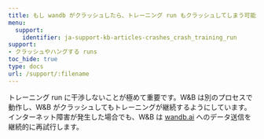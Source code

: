 ```yaml
---
title: もし wandb がクラッシュしたら、トレーニング run もクラッシュしてしまう可能性はありますか？
menu:
  support:
    identifier: ja-support-kb-articles-crashes_crash_training_run
support:
- クラッシュやハングする runs
toc_hide: true
type: docs
url: /support/:filename
---
```


トレーニング run に干渉しないことが極めて重要です。W&B は別のプロセスで動作し、W&B がクラッシュしてもトレーニングが継続するようにしています。インターネット障害が発生した場合でも、W&B は [wandb.ai](https://wandb.ai) へのデータ送信を継続的に再試行します。